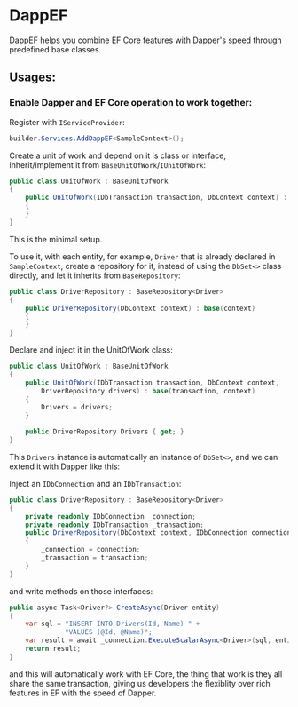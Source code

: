 # DappEF

DappEF helps you combine EF Core features with Dapper's speed through predefined base classes.

## Usages:

### Enable Dapper and EF Core operation to work together:

Register with `IServiceProvider`:

```csharp
builder.Services.AddDappEF<SampleContext>();
```

Create a unit of work and depend on it is class or interface, inherit/implement it from `BaseUnitOfWork`/`IUnitOfWork`:

```csharp
public class UnitOfWork : BaseUnitOfWork
{
    public UnitOfWork(IDbTransaction transaction, DbContext context) : base(transaction, context)
    {
    }
}
```

This is the minimal setup.

To use it, with each entity, for example, `Driver` that is already declared in `SampleContext`, create a repository for it, instead of using the `DbSet<>` class directly, and let it inherits from `BaseRepository`:

```csharp
public class DriverRepository : BaseRepository<Driver>
{
    public DriverRepository(DbContext context) : base(context)
    {
    }
}
```

Declare and inject it in the UnitOfWork class:

```csharp
public class UnitOfWork : BaseUnitOfWork
{
    public UnitOfWork(IDbTransaction transaction, DbContext context,
        DriverRepository drivers) : base(transaction, context)
    {
        Drivers = drivers;
    }

    public DriverRepository Drivers { get; }
}
```

This `Drivers` instance is automatically an instance of `DbSet<>`, and we can extend it with Dapper like this:

Inject an `IDbConnection` and an `IDbTransaction`:

```csharp
public class DriverRepository : BaseRepository<Driver>
{
    private readonly IDbConnection _connection;
    private readonly IDbTransaction _transaction;
    public DriverRepository(DbContext context, IDbConnection connection, IDbTransaction transaction) : base(context)
    {
        _connection = connection;
        _transaction = transaction;
    }
}
```

and write methods on those interfaces:

```csharp
public async Task<Driver?> CreateAsync(Driver entity)
{
    var sql = "INSERT INTO Drivers(Id, Name) " +
              "VALUES (@Id, @Name)";
    var result = await _connection.ExecuteScalarAsync<Driver>(sql, entity, _transaction);
    return result;
}
```

and this will automatically work with EF Core, the thing that work is they all share the same transaction, giving us developers the flexiblity over rich features in EF with the speed of Dapper.